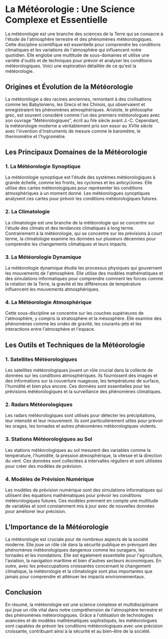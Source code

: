 # La Météorologie : Une Science Complexe et Essentielle

La météorologie est une branche des sciences de la Terre qui se consacre à l'étude de l'atmosphère terrestre et des phénomènes météorologiques. Cette discipline scientifique est essentielle pour comprendre les conditions climatiques et les variations de l'atmosphère qui influencent notre quotidien. Elle englobe une multitude de sous-domaines et utilise une variété d'outils et de techniques pour prévoir et analyser les conditions météorologiques. Voici une exploration détaillée de ce qu'est la météorologie.

## Origines et Évolution de la Météorologie

La météorologie a des racines anciennes, remontant à des civilisations comme les Babyloniens, les Grecs et les Chinois, qui observaient et enregistraient les phénomènes atmosphériques. Aristote, le philosophe grec, est souvent considéré comme l'un des premiers météorologues avec son ouvrage "Météorologiques", écrit au IVe siècle avant J.-C. Cependant, la météorologie moderne a véritablement pris son essor au XVIIe siècle avec l'invention d'instruments de mesure comme le baromètre, le thermomètre et l'hygromètre.

## Les Principaux Domaines de la Météorologie

### 1. **La Météorologie Synoptique**

La météorologie synoptique est l'étude des systèmes météorologiques à grande échelle, comme les fronts, les cyclones et les anticyclones. Elle utilise des cartes météorologiques pour représenter les conditions atmosphériques à un moment donné. Les météorologues synoptiques analysent ces cartes pour prévoir les conditions météorologiques futures.

### 2. **La Climatologie**

La climatologie est une branche de la météorologie qui se concentre sur l'étude des climats et des tendances climatiques à long terme. Contrairement à la météorologie, qui se concentre sur les prévisions à court terme, la climatologie examine les données sur plusieurs décennies pour comprendre les changements climatiques et leurs impacts.

### 3. **La Météorologie Dynamique**

La météorologie dynamique étudie les processus physiques qui gouvernent les mouvements de l'atmosphère. Elle utilise des modèles mathématiques et des simulations informatiques pour comprendre comment les forces comme la rotation de la Terre, la gravité et les différences de température influencent les mouvements atmosphériques.

### 4. **La Météorologie Atmosphérique**

Cette sous-discipline se concentre sur les couches supérieures de l'atmosphère, y compris la stratosphère et la mésosphère. Elle examine des phénomènes comme les ondes de gravité, les courants-jets et les interactions entre l'atmosphère et l'espace.

## Les Outils et Techniques de la Météorologie

### 1. **Satellites Météorologiques**

Les satellites météorologiques jouent un rôle crucial dans la collecte de données sur les conditions atmosphériques. Ils fournissent des images et des informations sur la couverture nuageuse, les températures de surface, l'humidité et bien plus encore. Ces données sont essentielles pour les prévisions météorologiques et la surveillance des phénomènes climatiques.

### 2. **Radars Météorologiques**

Les radars météorologiques sont utilisés pour détecter les précipitations, leur intensité et leur mouvement. Ils sont particulièrement utiles pour prévoir les orages, les tornades et autres phénomènes météorologiques violents.

### 3. **Stations Météorologiques au Sol**

Les stations météorologiques au sol mesurent des variables comme la température, l'humidité, la pression atmosphérique, la vitesse et la direction du vent. Ces données sont collectées à intervalles réguliers et sont utilisées pour créer des modèles de prévision.

### 4. **Modèles de Prévision Numérique**

Les modèles de prévision numérique sont des simulations informatiques qui utilisent des équations mathématiques pour prévoir les conditions météorologiques futures. Ces modèles prennent en compte une multitude de variables et sont constamment mis à jour avec de nouvelles données pour améliorer leur précision.

## L'Importance de la Météorologie

La météorologie est cruciale pour de nombreux aspects de la société moderne. Elle joue un rôle clé dans la sécurité publique en prévoyant des phénomènes météorologiques dangereux comme les ouragans, les tornades et les inondations. Elle est également essentielle pour l'agriculture, l'aviation, la navigation maritime et bien d'autres secteurs économiques. En outre, avec les préoccupations croissantes concernant le changement climatique, la météorologie et la climatologie sont plus importantes que jamais pour comprendre et atténuer les impacts environnementaux.

## Conclusion

En résumé, la météorologie est une science complexe et multidisciplinaire qui joue un rôle vital dans notre compréhension de l'atmosphère terrestre et des phénomènes météorologiques. Grâce à l'utilisation de technologies avancées et de modèles mathématiques sophistiqués, les météorologues sont capables de prévoir les conditions météorologiques avec une précision croissante, contribuant ainsi à la sécurité et au bien-être de la société.